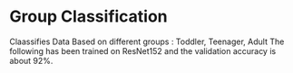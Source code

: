 # Group Classification

Claassifies Data Based on different groups : Toddler, Teenager, Adult 
The following has been trained on ResNet152 and the validation accuracy is about 92%.
